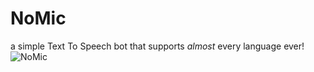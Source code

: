 # NoMic
a simple Text To Speech bot that supports *almost* every language ever!
![NoMic](https://cdn.glitch.com/4bd4ffc7-52e4-4a15-a8f4-eaa48652a04e%2FNoMic.png?v=1591260809963)
